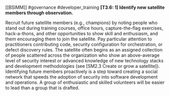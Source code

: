 [[BSIMM]] #governance #developer_training
**[T3.6: 1] Identify new satellite members through observation.**


Recruit future satellite members (e.g., champions) by noting people who stand out during training courses, office hours, capture-the-flag exercises, hack-a-thons, and other opportunities to show skill and enthusiasm, and them encouraging them to join the satellite. Pay particular attention to practitioners contributing code, security configuration for orchestration, or defect discovery rules. The satellite often begins as an assigned collection of people scattered across the organization who show an above-average level of security interest or advanced knowledge of new technology stacks and development methodologies (see [SM2.3 Create or grow a satellite]). Identifying future members proactively is a step toward creating a social network that speeds the adoption of security into software development and operations. A group of enthusiastic and skilled volunteers will be easier to lead than a group that is drafted. 


